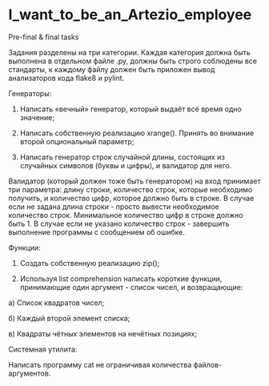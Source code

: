 # I_want_to_be_an_Artezio_employee
Pre-final &amp; final tasks

Задания разделены на три категории. Каждая категория должна быть выполнена в отдельном файле .py, 
должны быть строго соблюдены все стандарты, к каждому файлу должен быть приложен вывод анализаторов кода flake8 и pylint.

Генераторы:

1) Написать «вечный» генератор, который выдаёт всё время одно значение; 

2) Написать собственную реализацию xrange(). Принять во внимание второй опциональный параметр;

3) Написать генератор строк случайной длины, состоящих из случайных символов (буквы и цифры), и валидатор для него. 

Валидатор (который должен тоже быть генератором) на вход принимает три параметра: длину строки, количество строк, 
которые необходимо получить, и количество цифр, которое должно быть в строке. В случае если не задана длина строки - 
просто вывести необходимое количество строк. Минимальное количество цифр в строке должно быть 1. В случае если не 
указано количество строк - завершить выполнение программы с сообщением об ошибке.

Функции:

1) Создать собственную реализацию zip();

2) Используя list comprehension написать короткие функции, принимающие один аргумент - список чисел, и возвращающие:

а) Список квадратов чисел;

б) Каждый второй элемент списка;

в) Квадраты чётных элементов на нечётных позициях;

Системная утилита:

Написать программу cat не ограничивая количества файлов-аргументов.
